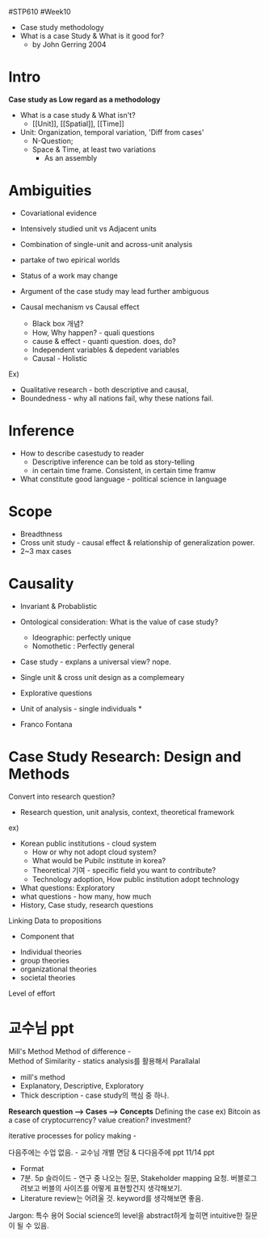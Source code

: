 #STP610 #Week10

* Case study methodology
* What is a case Study & What is it good for? 
	* by John Gerring 2004
# Intro
**Case study as Low regard as a methodology**
* What is a case study & What isn't?
	* [[Unit]], [[Spatial]], [[Time]]
* Unit: Organization, temporal variation, 'Diff from cases'
	* N-Question; 
	* Space & Time, at least two variations
		* As an assembly 
# Ambiguities
* Covariational evidence
* Intensively studied unit vs Adjacent units
* Combination of single-unit and across-unit analysis
* partake of two epirical worlds
* Status of a work may change
* Argument of the case study may lead further ambiguous 


* Causal mechanism vs Causal effect
	* Black box 개념? 
	* How, Why happen? - quali questions
	* cause & effect - quanti question. does, do? 
	* Independent variables & depedent variables 
	* Causal - Holistic 

Ex) 
- Qualitative research - both descriptive and causal, 
- Boundedness - why all nations fail, why these nations fail. 


# Inference
* How to describe casestudy to reader
	* Descriptive inference can be told as story-telling
	* in certain time frame. Consistent, in certain time framw
* What constitute good language - political science in language 
# Scope
* Breadthness 
* Cross unit study - causal effect & relationship of generalization power. 
* 2~3 max cases 

# Causality 
* Invariant & Probablistic 

* Ontological consideration: What is the value of case study?
	* Ideographic: perfectly unique
	* Nomothetic : Perfectly general 

* Case study - explans a universal view? nope. 
* Single unit & cross unit design as a complemeary 
* Explorative questions

* Unit of analysis - single individuals *

* Franco Fontana 



# Case Study Research: Design and Methods
Convert into research question?
* Research question, unit analysis, context, theoretical framework 

ex) 
* Korean public institutions - cloud system 
	* How or why not adopt cloud system?
	* What would be Pubilc institute in korea? 
	* Theoretical 기여 - specific field you want to contribute? 
	* Technology adoption, How public institution adopt technology 
* What questions: Exploratory 
* what questions - how many, how much 
* History, Case study, research questions


Linking Data to propositions
- Component that 

* Individual theories
* group theories
* organizational theories
* societal theories 

Level of effort




# 교수님 ppt
Mill's Method
Method of difference -  
Method of Similarity - statics analysis를 활용해서 Parallalal 
- mill's method 
- Explanatory, Descriptive, Exploratory 
- Thick description - case study의 핵심 중 하나. 

**Research question --> Cases --> Concepts** 
Defining the case 
ex) Bitcoin as a case of cryptocurrency? value creation? investment? 

iterative processes for policy making - 

다음주에는 수업 없음. - 교수님 개별 면담 & 다다음주에 ppt 
11/14 ppt 
- Format 
- 7분. 5p 슬라이드 - 연구 중 나오는 질문, Stakeholder mapping 요청. 버블로그려보고 버블의 사이즈를 어떻게 표현할건지 생각해보기. 
- Literature review는 어려울 것. keyword를 생각해보면 좋음. 

Jargon: 특수 용어 
Social science의 level을 abstract하게 높히면 intuitive한 질문이 될 수 있음. 
